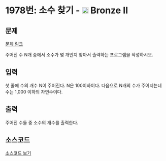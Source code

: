 # 1978번: 소수 찾기 - <img src="https://static.solved.ac/tier_small/4.svg" style="height:20px" /> Bronze II

<!-- performance -->

<!-- 문제 제출 후 깃허브에 푸시를 했을 때 제출한 코드의 성능이 입력될 공간입니다.-->

<!-- end -->

## 문제

[문제 링크](https://boj.kr/1978)


<p>주어진 수 N개&nbsp;중에서&nbsp;소수가 몇 개인지 찾아서 출력하는 프로그램을 작성하시오.</p>



## 입력

첫 줄에 수의 개수 N이 주어진다. N은 100이하이다. 다음으로 N개의 수가 주어지는데 수는 1,000 이하의 자연수이다.

## 출력

주어진 수들 중 소수의 개수를 출력한다.

## 소스코드

[소스코드 보기](소수%20찾기.py)